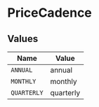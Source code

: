 # PriceCadence


## Values

| Name        | Value       |
| ----------- | ----------- |
| `ANNUAL`    | annual      |
| `MONTHLY`   | monthly     |
| `QUARTERLY` | quarterly   |